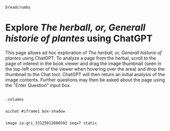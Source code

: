 <style>
  iframe { height: calc(100dvh - 300px); }
</style>

`breadcrumbs`

# Explore *The herball, or, Generall historie of plantes* using ChatGPT

This page allows ad hoc exploration of *The herball, or, Generall historie of plantes* using ChatGPT.  To analyze a page from the herbal, scroll to the page of interest in the book viewer and drag the image thumbnail (seen in the top-left corner of the viewer when hovering over the area) and drop the thumbnail to the Chat tool.  ChatGPT will then return an initial analysis of the image contents.  Further questions may then be asked about the page using the "Enter Question" input box.

##
`.columns`

###

`aichat #iframe1 box-shadow`

###

`image ia:gri_33125012606592 seq=7 static`
